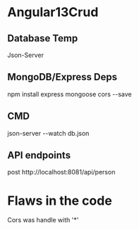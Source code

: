 # Angular13Crud

## Database Temp 
Json-Server

## MongoDB/Express Deps
npm install express mongoose cors --save

## CMD
json-server --watch db.json

## API endpoints 
post http://localhost:8081/api/person

# Flaws in the code 
Cors was handle with '*'

